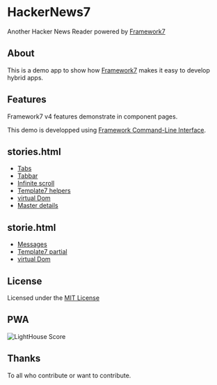 HackerNews7
===========

Another Hacker News Reader powered by [Framework7](https://github.com/nolimits4web/Framework7)

About
-----
This is a demo app to show how [Framework7](https://github.com/nolimits4web/Framework7) makes it easy to develop hybrid apps.

Features
--------

Framework7 v4 features demonstrate in component pages.

This demo is developped using [Framework Command-Line Interface](http://framework7.io/cli/).

## stories.html

- [Tabs](http://framework7.io/docs/tabs.html)
- [Tabbar](http://framework7.io/docs/toolbar-tabbar.html)
- [Infinite scroll](http://framework7.io/docs/infinite-scroll.html)
- [Template7 helpers](http://idangero.us/template7)
- [virtual Dom](http://framework7.io/docs/router-component.html#virtual-dom)
- [Master details](http://framework7.io/docs/view.html#master-detail)

## storie.html

- [Messages](http://framework7.io/docs/messages.html)
- [Template7 partial](http://idangero.us/template7)
- [virtual Dom](http://framework7.io/docs/router-component.html#virtual-dom)

License
-------

Licensed under the [MIT License](https://guillaumebiton.github.com/HackerNews7/LICENSE)

PWA
---

![LightHouse Score](https://github.com/GuillaumeBiton/HackerNews7/raw/master/lighthouse-score.png)

Thanks
------

To all who contribute or want to contribute.